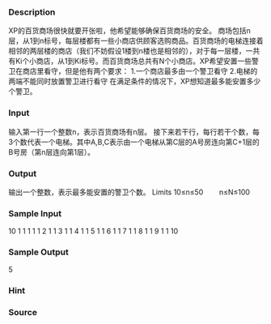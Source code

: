 
### Description
XP的百货商场很快就要开张啦，他希望能够确保百货商场的安全。
商场包括n层，从1到n标号，每层楼都有一些小商店供顾客选购商品。百货商场的电梯连接着相邻的两层楼的商店（我们不妨假设1楼到n楼也是相邻的），对于每一层楼，一共有Ki个小商店，从1到Ki标号。而百货商场总共有N个小商店。XP希望安置一些警卫在商店里看守，但是他有两个要求：
1.一个商店最多由一个警卫看守
2.电梯的两端不能同时放置警卫进行看守
在满足条件的情况下，XP想知道最多能安置多少个警卫。

### Input
输入第一行一个整数n，表示百货商场有n层。
接下来若干行，每行若干个数，每3个数代表一个电梯。其中A,B,C表示由一个电梯从第C层的A号房连向第C+1层的B号房（第n层连向第1层）。

### Output
输出一个整数，表示最多能安置的警卫个数。
Limits
10≤n≤50        n≤N≤100
### Sample Input
10
1  1  1  1  1  2  1  1  3  1  1  4  1  1  5  1  1  6  1  1  7  1  1  8  1  1  9  1  1  10

### Sample Output
5
### Hint

### Source
